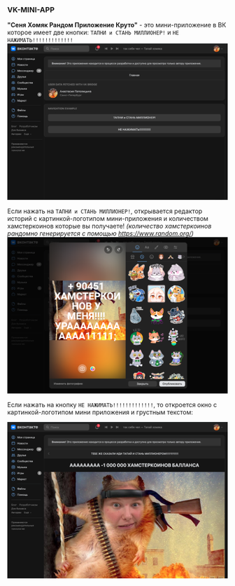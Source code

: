 ### VK-MINI-APP ###

**"Сеня Хомяк Рандом Приложение Круто"** - это мини-приложение в ВК которое имеет две кнопки: `ТАПНИ и СТАНЬ МИЛЛИОНЕР!` и `НЕ НАЖИМАТЬ!!!!!!!!!!!!!`
![две кнопки](./mini-app/screenshots_for_readme/1.png)

Если нажать на `ТАПНИ и СТАНЬ МИЛЛИОНЕР!`, открывается редактор историй с картинкой-логотипом мини-приложения и количеством хамстеркоинов которые вы получаете!  *(количество хамстеркоинов рандомно генерируется с помощью https://www.random.org/)*
![ТАПНИ и СТАНЬ МИЛЛИОНЕР!](./mini-app/screenshots_for_readme/2.png)

Если нажать на кнопку `НЕ НАЖИМАТЬ!!!!!!!!!!!!!`, то откроется окно с картинкой-логотипом мини приложения и грустным текстом:

![НЕ НАЖИМАТЬ!!!!!!!!!!!!!](./mini-app/screenshots_for_readme/3.png)
